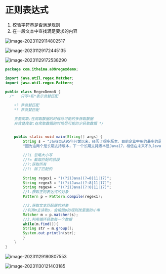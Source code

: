 # 正则表达式

1. 校验字符串是否满足规则
2. 在一段文本中查找满足要求的内容



![image-20231129114802517](C:\Users\18058\Desktop\practice\Java\note\image\正则表达式.png)

![image-20231129172445135](C:\Users\18058\Desktop\practice\Java\note\image\正则小结.png)

![image-20231129172538290](C:\Users\18058\Desktop\practice\Java\note\image\正则.png)





```java
package com.itheima.a08regexdemo;

import java.util.regex.Matcher;
import java.util.regex.Pattern;

public class RegexDemo8 {
  /*   只写+和*表示贪婪匹配

    +? 非贪婪匹配                               
    *? 非贪婪匹配

    贪婪爬取:在爬取数据的时候尽可能的多获取数据
    非贪婪爬取:在爬取数据的时候尽可能的少获取数据 */


    public static void main(String[] args) {
        String s = "Java自从95年问世以来，经历了很多版本，目前企业中用的最多的是Java8和Java11，" +
        "因为这两个是长期支持版本，下一个长期支持版本是Java17，相信在未来不久Java17也会逐渐登上历史舞台";
			
        //?i 忽略大小写
        //?= 截取匹配的前段
        //?:获取所有
        //?! 除了匹配的
        
        String regex1 = "((?i)Java)(?=8|11|17)";
        String regex3 = "((?i)Java)(?:8|11|17)";
        String regex4 = "((?i)Java)(?!8|11|17)";
        //1.获取正则表达式的对象
        Pattern p = Pattern.compile(regex1);

        //2.获取文本匹配器的对象
        //利用m去读取s，会按照p的规则找里面的小串
        Matcher m = p.matcher(s);
        //3.利用循环获取每一个数据 
        while(m.find()){
        String str = m.group();
        System.out.println(str);
        }
    }
}

```

![image-20231129180807553](C:\Users\18058\Desktop\practice\Java\note\image\正则方法.png)



![image-20231130121403185](C:\Users\18058\Desktop\practice\Java\note\image\分组.png)